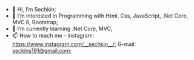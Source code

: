 - 👋 Hi, I’m Sechkin;
- 👀 I’m interested in Programming with Html, Css, JavaScript, .Net Core, MVC 6, Bootstrap;
- 🌱 I’m currently learning .Net Core, MVC;
- 📫 How to reach me - instagram: https://www.instagram.com/__sechkin__/; G-mail: seckins191@gmail.com;

<!---
s3chkin/s3chkin is a ✨ special ✨ repository because its `README.md` (this file) appears on your GitHub profile.
You can click the Preview link to take a look at your changes.
--->
